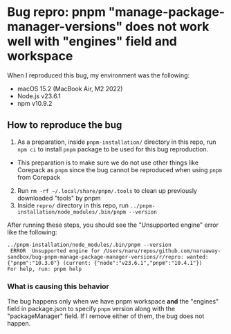 # Bug repro: pnpm "manage-package-manager-versions" does not work well with "engines" field and workspace

When I reproduced this bug, my environment was the following:

- macOS 15.2 (MacBook Air, M2 2022)
- Node.js v23.6.1
- npm v10.9.2

## How to reproduce the bug

1. As a preparation, inside `pnpm-installation/` directory in this repo, run `npm ci` to install `pnpm` package to be used for this bug reproduction.

- This preparation is to make sure we do not use other things like Corepack as `pnpm` since the bug cannot be reproduced when using `pnpm` from Corepack

2. Run `rm -rf ~/.local/share/pnpm/.tools` to clean up previously downloaded "tools" by pnpm
3. Inside `repro/` directory in this repo, run `../pnpm-installation/node_modules/.bin/pnpm --version`

After running these steps, you should see the "Unsupported engine" error like the following:

```
../pnpm-installation/node_modules/.bin/pnpm --version
 ERROR  Unsupported engine for /Users/naru/repos/github.com/naruaway-sandbox/bug-pnpm-manage-package-manager-versions/r/repro: wanted: {"pnpm":"10.3.0"} (current: {"node":"v23.6.1","pnpm":"10.4.1"})
For help, run: pnpm help
```

### What is causing this behavior

The bug happens only when we have pnpm workspace **and** the "engines" field in package.json to specify `pnpm` version along with the "packageManager" field.
If I remove either of them, the bug does not happen.
